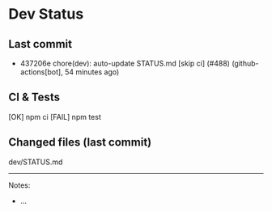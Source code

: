 # Dev Status

## Last commit
- 437206e chore(dev): auto-update STATUS.md [skip ci] (#488) (github-actions[bot], 54 minutes ago)
## CI & Tests
[OK] npm ci
[FAIL] npm test

## Changed files (last commit)
dev/STATUS.md

---
Notes:
- ...
